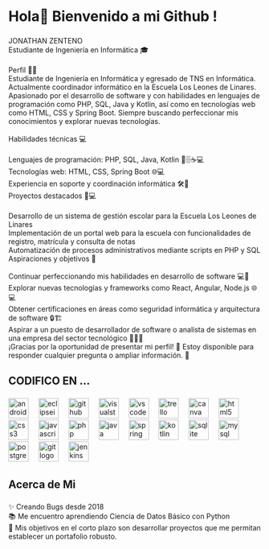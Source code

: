 <h1 align="left">Hola👋 Bienvenido a mi Github !</h1>

###

###

<p align="left">JONATHAN ZENTENO<br>Estudiante de Ingeniería en Informática 🎓<br><br>Perfil 👨‍💻<br>Estudiante de Ingeniería en Informática y egresado de TNS en Informática. Actualmente coordinador informático en la Escuela Los Leones de Linares. Apasionado por el desarrollo de software y con habilidades en lenguajes de programación como PHP, SQL, Java y Kotlin, así como en tecnologías web como HTML, CSS y Spring Boot. Siempre buscando perfeccionar mis conocimientos y explorar nuevas tecnologías.<br><br>Habilidades técnicas 💻<br><br>Lenguajes de programación: PHP, SQL, Java, Kotlin 🐘🗄️☕️💻<br>Tecnologías web: HTML, CSS, Spring Boot 🌐💻<br>Experiencia en soporte y coordinación informática 🛠️🤖<br>Proyectos destacados 🏫💻<br><br>Desarrollo de un sistema de gestión escolar para la Escuela Los Leones de Linares<br>Implementación de un portal web para la escuela con funcionalidades de registro, matrícula y consulta de notas<br>Automatización de procesos administrativos mediante scripts en PHP y SQL<br>Aspiraciones y objetivos 🚀<br><br>Continuar perfeccionando mis habilidades en desarrollo de software 💻🚀<br>Explorar nuevas tecnologías y frameworks como React, Angular, Node.js 🌐💻<br>Obtener certificaciones en áreas como seguridad informática y arquitectura de software 🔒🏗️<br>Aspirar a un puesto de desarrollador de software o analista de sistemas en una empresa del sector tecnológico 👨‍💻💼<br>¡Gracias por la oportunidad de presentar mi perfil! 🙏 Estoy disponible para responder cualquier pregunta o ampliar información. 💬</p>

###

<h2 align="left">CODIFICO EN ...</h2>

###

<div align="left">
  <img src="https://cdn.jsdelivr.net/gh/devicons/devicon/icons/androidstudio/androidstudio-original.svg" height="40" alt="androidstudio logo"  />
  <img width="12" />
  <img src="https://skillicons.dev/icons?i=eclipse" height="40" alt="eclipseide logo"  />
  <img width="12" />
  <img src="https://cdn.jsdelivr.net/gh/devicons/devicon/icons/github/github-original.svg" height="40" alt="github logo"  />
  <img width="12" />
  <img src="https://cdn.jsdelivr.net/gh/devicons/devicon/icons/visualstudio/visualstudio-plain.svg" height="40" alt="visualstudio logo"  />
  <img width="12" />
  <img src="https://cdn.jsdelivr.net/gh/devicons/devicon/icons/vscode/vscode-original.svg" height="40" alt="vscode logo"  />
  <img width="12" />
  <img src="https://cdn.jsdelivr.net/gh/devicons/devicon/icons/trello/trello-plain.svg" height="40" alt="trello logo"  />
  <img width="12" />
  <img src="https://cdn.simpleicons.org/canva/00C4CC" height="40" alt="canva logo"  />
  <img width="12" />
  <img src="https://cdn.simpleicons.org/html5/E34F26" height="40" alt="html5 logo"  />
  <img width="12" />
  <img src="https://cdn.jsdelivr.net/gh/devicons/devicon/icons/css3/css3-original.svg" height="40" alt="css3 logo"  />
  <img width="12" />
  <img src="https://cdn.jsdelivr.net/gh/devicons/devicon/icons/javascript/javascript-original.svg" height="40" alt="javascript logo"  />
  <img width="12" />
  <img src="https://cdn.jsdelivr.net/gh/devicons/devicon/icons/php/php-original.svg" height="40" alt="php logo"  />
  <img width="12" />
  <img src="https://cdn.jsdelivr.net/gh/devicons/devicon/icons/java/java-original.svg" height="40" alt="java logo"  />
  <img width="12" />
  <img src="https://cdn.simpleicons.org/spring/6DB33F" height="40" alt="spring logo"  />
  <img width="12" />
  <img src="https://cdn.jsdelivr.net/gh/devicons/devicon/icons/kotlin/kotlin-original.svg" height="40" alt="kotlin logo"  />
  <img width="12" />
  <img src="https://cdn.jsdelivr.net/gh/devicons/devicon/icons/sqlite/sqlite-original.svg" height="40" alt="sqlite logo"  />
  <img width="12" />
  <img src="https://cdn.jsdelivr.net/gh/devicons/devicon/icons/mysql/mysql-original.svg" height="40" alt="mysql logo"  />
  <img width="12" />
  <img src="https://cdn.jsdelivr.net/gh/devicons/devicon/icons/postgresql/postgresql-original.svg" height="40" alt="postgresql logo"  />
  <img width="12" />
  <img src="https://cdn.jsdelivr.net/gh/devicons/devicon/icons/git/git-original.svg" height="40" alt="git logo"  />
  <img width="12" />
  <img src="https://cdn.simpleicons.org/jenkins/D24939" height="40" alt="jenkins logo"  />
</div>

###

<h2 align="left">Acerca de Mi</h2>

###

<p align="left">✨ Creando Bugs desde 2018<br>📚 Me encuentro aprendiendo Ciencia de Datos Básico con Python<br>🎯 Mis objetivos en el corto plazo son desarrollar proyectos que me permitan establecer un portafolio robusto.</p>

###
